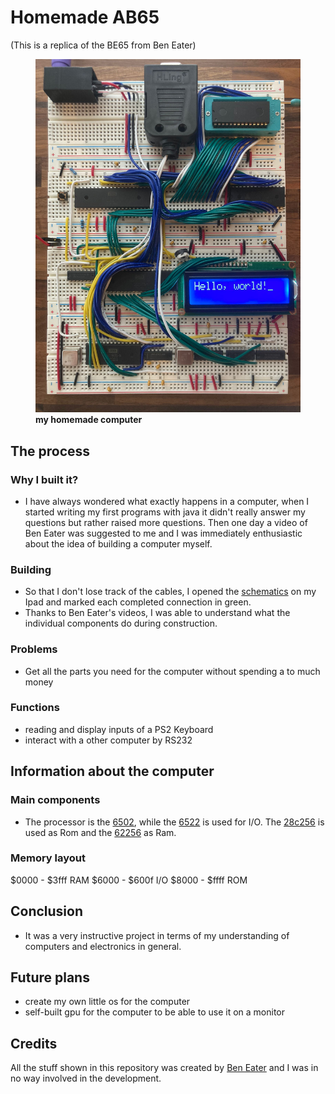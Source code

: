 # Homemade AB65

(This is a replica of the BE65 from Ben Eater)

<figure>
    <img src="./images/computer.jpg"
         alt="AB65">
    <figcaption><b>my homemade computer</b></figcaption>
</figure>

## The process

### Why I built it?

- I have always wondered what exactly happens in a computer, when I started writing my first programs with java it didn't really answer my questions but rather raised more questions. Then one day a video of Ben Eater was suggested to me and I was immediately enthusiastic about the idea of building a computer myself.

### Building

- So that I don't lose track of the cables, I opened the [schematics](https://eater.net/schematics/6502-serial.png) on my Ipad and marked each completed connection in green. 
- Thanks to Ben Eater's videos, I was able to understand what the individual components do during construction.

### Problems

- Get all the parts you need for the computer without spending a to much money

### Functions

- reading and display inputs of a PS2 Keyboard
- interact with a other computer by RS232

## Information about the computer

### Main components

- The processor is the [6502](https://eater.net/datasheets/w65c02s.pdf), while the [6522](https://eater.net/datasheets/w65c22.pdf) is used for I/O. The [28c256](https://eater.net/datasheets/28c256.pdf) is used as Rom and the [62256](https://eater.net/datasheets/hm62256b.pdf) as Ram.

### Memory layout

$0000 - $3fff RAM
$6000 - $600f I/O
$8000 - $ffff ROM

## Conclusion

- It was a very instructive project in terms of my understanding of computers and electronics in general. 

## Future plans

- create my own little os for the computer
- self-built gpu for the computer to be able to use it on a monitor

## Credits
All the stuff shown in this repository was created by [Ben Eater](https://www.youtube.com/beneater) and I was in no way involved in the development. 